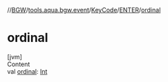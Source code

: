 //[BGW](../../../../index.md)/[tools.aqua.bgw.event](../../index.md)/[KeyCode](../index.md)/[ENTER](index.md)/[ordinal](ordinal.md)



# ordinal  
[jvm]  
Content  
val [ordinal](ordinal.md): [Int](https://kotlinlang.org/api/latest/jvm/stdlib/kotlin/-int/index.html)  



